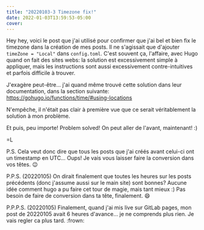 ```yaml
---
title: "20220103-3 Timezone fix!"
date: 2022-01-03T13:59:53-05:00
cover:
---
```


Hey hey, voici le post que j'ai utilisé pour confirmer que j'ai bel et bien fix le timezone dans la création
de mes posts. Il ne s'agissait que d'ajouter `timeZone = "Local"` dans `config.toml`. C'est souvent ça,
l'affaire, avec Hugo quand on fait des sites webs: la solution est excessivement simple à appliquer, mais les
instructions sont aussi excessivement contre-intuitives et parfois difficile à trouver.

J'exagère peut-être... j'ai quand même trouvé cette solution dans leur documentation, dans la section
suivante: https://gohugo.io/functions/time/#using-locations

N'empêche, il n'était pas clair à première vue que ce serait véritablement la solution à mon problème.

Et puis, peu importe! Problem solved! On peut aller de l'avant, maintenant! :)

=L

P.S. Cela veut donc dire que tous les posts que j'ai créés avant celui-ci ont un timestamp en UTC... Oups! Je
vais vous laisser faire la conversion dans vos têtes. :wink:

P.P.S. (20220105) On dirait finalement que toutes les heures sur les posts précédents (donc j'assume aussi sur
le main site) sont bonnes? Aucune idée comment hugo a pu faire cet tour de magie, mais tant mieux :) Pas
besoin de faire de conversion dans ta tête, finalement. :smile:

P.P.P.S. (20220105) Finalement, quand j'ai mis live sur GitLab pages, mon post de 20220105 avait 6 heures
d'avance... je ne comprends plus rien. Je vais regler ca plus tard. :frown:
